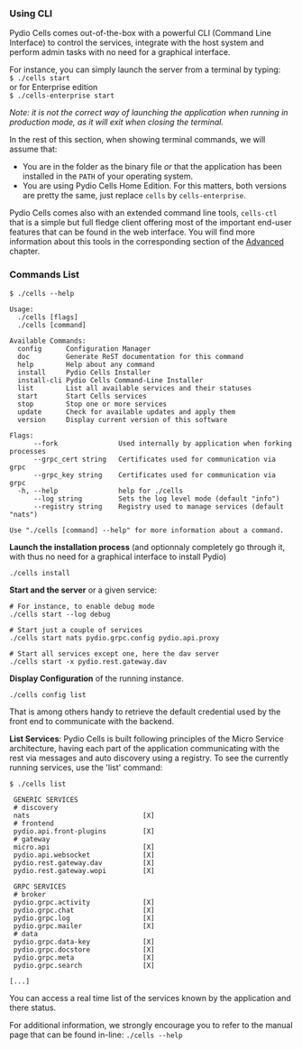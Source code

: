### Using CLI

Pydio Cells comes out-of-the-box with a powerful CLI (Command Line Interface) to control the services, integrate with the host system and perform admin tasks with no need for a graphical interface.

For instance, you can simply launch the server from a terminal by typing:  
`$ ./cells start`  
or for Enterprise edition  
`$ ./cells-enterprise start`  

_Note: it is not the correct way of launching the application when running in production mode, as it will exit when closing the terminal._

In the rest of this section, when showing terminal commands, we will assume that:

- You are in the folder as the binary file _or_ that the application has been installed in the `PATH` of your operating system.
- You are using Pydio Cells Home Edition. For this matters, both versions are pretty the same, just replace `cells` by `cells-enterprise`.

Pydio Cells comes also with an extended command line tools, `cells-ctl` that is a simple but full fledge client offering most of the important end-user features that can be found in the web interface. You will find more information about this tools in the corresponding section of the [Advanced](/en/docs/cells/v1/advanced) chapter.

### Commands List

```
$ ./cells --help

Usage:
  ./cells [flags]
  ./cells [command]

Available Commands:
  config      Configuration Manager
  doc         Generate ReST documentation for this command
  help        Help about any command
  install     Pydio Cells Installer
  install-cli Pydio Cells Command-Line Installer
  list        List all available services and their statuses
  start       Start Cells services
  stop        Stop one or more services
  update      Check for available updates and apply them
  version     Display current version of this software

Flags:
      --fork               Used internally by application when forking processes
      --grpc_cert string   Certificates used for communication via grpc
      --grpc_key string    Certificates used for communication via grpc
  -h, --help               help for ./cells
      --log string         Sets the log level mode (default "info")
      --registry string    Registry used to manage services (default "nats")

Use "./cells [command] --help" for more information about a command.

```


**Launch the installation process** (and optionnaly completely go through it, with thus no need for a graphical interface to install Pydio)

`./cells install`

**Start and the server** or a given service:

```
# For instance, to enable debug mode
./cells start --log debug

# Start just a couple of services
./cells start nats pydio.grpc.config pydio.api.proxy

# Start all services except one, here the dav server
./cells start -x pydio.rest.gateway.dav
```

**Display Configuration** of the running instance.

`./cells config list`

That is among others handy to retrieve the default credential used by the front end to communicate with the backend.

**List Services**: Pydio Cells is built following principles of the Micro Service architecture, having each part of the application communicating with the rest via messages and auto discovery using a registry. To see the currently running services, use the 'list' command: 

```
$ ./cells list

 GENERIC SERVICES                           
 # discovery                                
 nats                            [X]        
 # frontend                                 
 pydio.api.front-plugins         [X]        
 # gateway                                  
 micro.api                       [X]        
 pydio.api.websocket             [X]        
 pydio.rest.gateway.dav          [X]        
 pydio.rest.gateway.wopi         [X]        
                                            
 GRPC SERVICES                              
 # broker                                   
 pydio.grpc.activity             [X]        
 pydio.grpc.chat                 [X]        
 pydio.grpc.log                  [X]        
 pydio.grpc.mailer               [X]        
 # data                                     
 pydio.grpc.data-key             [X]        
 pydio.grpc.docstore             [X]        
 pydio.grpc.meta                 [X]        
 pydio.grpc.search               [X]        

[...]

```

You can access a real time list of the services known by the application and there status.

For additional information, we strongly encourage you to refer to the manual page that can be found in-line: `./cells --help`